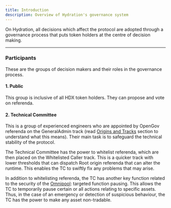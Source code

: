 ```yaml
---
title: Introduction
description: Overview of Hydration's governance system
---
```


On Hydration, all decisions which affect the protocol are adopted through a governance process that puts token holders at the centre of decision making.

---

### Participants

These are the groups of decision makers and their roles in the governance process.

#### 1. Public

This group is inclusive of all HDX token holders. They can propose and vote on referenda.

#### 2. Technical Committee

This is a group of experienced engineers who are appointed by OpenGov referenda on the GeneralAdmin track (read [Origins and Tracks](/governance/origins_tracks) section to understand what this means). Their main task is to safeguard the technical stability of the protocol.

The Technical Committee has the power to whitelist referenda, which are then placed on the Whitelisted Caller track.  This is a quicker track with lower thresholds that can dispatch Root origin referenda that can alter the runtime. This enables the TC to swiftly fix any problems that may arise.

In addition to whitelisting referenda, the TC has another key function related to the security of the [Omnipool](/products/trading/pools/omnipool): targeted function pausing. This allows the TC to temporarily pause certain or all actions relating to specific assets. Thus, in the case of an emergency or detection of suspicious behaviour, the TC has the power to make any asset non-tradable.